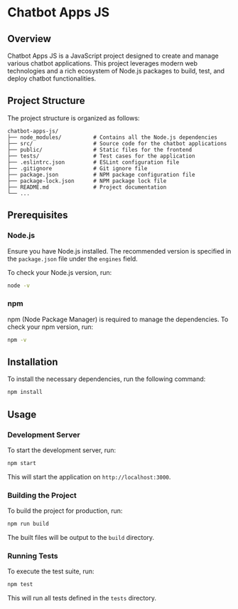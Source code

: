 
# Chatbot Apps JS

## Overview

Chatbot Apps JS is a JavaScript project designed to create and manage various chatbot applications. This project leverages modern web technologies and a rich ecosystem of Node.js packages to build, test, and deploy chatbot functionalities.

## Project Structure

The project structure is organized as follows:

```
chatbot-apps-js/
├── node_modules/          # Contains all the Node.js dependencies
├── src/                   # Source code for the chatbot applications
├── public/                # Static files for the frontend
├── tests/                 # Test cases for the application
├── .eslintrc.json         # ESLint configuration file
├── .gitignore             # Git ignore file
├── package.json           # NPM package configuration file
├── package-lock.json      # NPM package lock file
├── README.md              # Project documentation
└── ...
```

## Prerequisites

### Node.js

Ensure you have Node.js installed. The recommended version is specified in the `package.json` file under the `engines` field.

To check your Node.js version, run:

```bash
node -v
```

### npm

npm (Node Package Manager) is required to manage the dependencies. To check your npm version, run:

```bash
npm -v
```

## Installation

To install the necessary dependencies, run the following command:

```bash
npm install
```

## Usage

### Development Server

To start the development server, run:

```bash
npm start
```

This will start the application on `http://localhost:3000`.

### Building the Project

To build the project for production, run:

```bash
npm run build
```

The built files will be output to the `build` directory.

### Running Tests

To execute the test suite, run:

```bash
npm test
```

This will run all tests defined in the `tests` directory.

